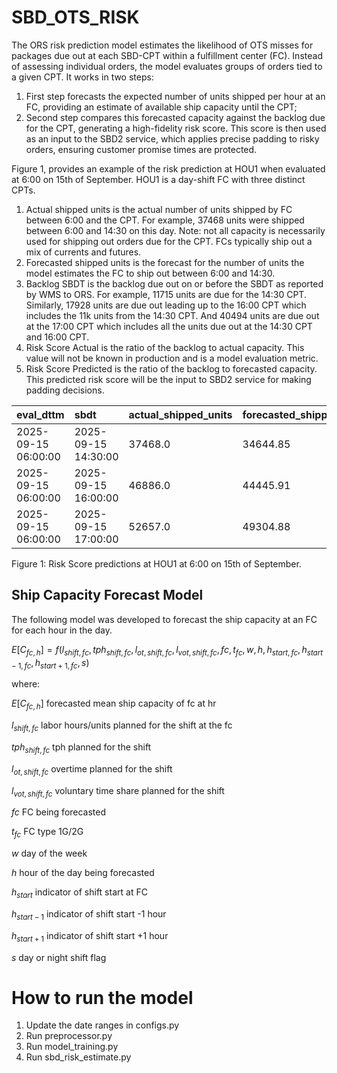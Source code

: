 # SBD_OTS_RISK
The ORS risk prediction model estimates the likelihood of OTS misses for packages due out at each SBD-CPT within a fulfillment center (FC). Instead of assessing individual orders, the model evaluates groups of orders tied to a given CPT. It works in two steps: 
1. First step forecasts the expected number of units shipped per hour at an FC, providing an estimate of available ship capacity until the CPT;
2. Second step compares this forecasted capacity against the backlog due for the CPT, generating a high-fidelity risk score. This score is then used as an input to the SBD2 service, which applies precise padding to risky orders, ensuring customer promise times are protected.


Figure 1, provides an example of the risk prediction at HOU1 when evaluated at 6:00 on 15th of September. HOU1 is a day-shift FC with three distinct CPTs. 
1. Actual shipped units is the actual number of units shipped by FC between 6:00 and the CPT. For example, 37468 units were shipped between 6:00 and 14:30 on this day. Note: not all capacity is necessarily used for shipping out orders due for the CPT. FCs typically ship out a mix of currents and futures.
2. Forecasted shipped units is the forecast for the number of units the model estimates the FC to ship out between 6:00 and 14:30.
3. Backlog SBDT is the backlog due out on or before the SBDT as reported by WMS to ORS. For example, 11715 units are due for the 14:30 CPT. Similarly, 17928 units are due out leading up to the 16:00 CPT which includes the 11k units from the 14:30 CPT. And 40494 units are due out at the 17:00 CPT which includes all the units due out at the 14:30 CPT and 16:00 CPT.
4. Risk Score Actual is the ratio of the backlog to actual capacity. This value will not be known in production and is a model evaluation metric.
5. Risk Score Predicted is the ratio of the backlog to forecasted capacity. This predicted risk score will be the input to SBD2 service for making padding decisions.

| eval_dttm          | sbdt            | actual_shipped_units   | forecasted_shipped_units   | backlog_sbdt   | risk_score_actual   | risk_score_predicted   |
|:-------------------|:----------------|:-----------|:-----------|:-----------|:-----------|:-----------|
|2025-09-15 06\:00\:00|2025-09-15 14\:30\:00|37468.0|34644.85|11715|31.26|33.81|
|2025-09-15 06\:00\:00|2025-09-15 16\:00\:00|46886.0|44445.91|17928|38.23|40.33|
|2025-09-15 06\:00\:00|2025-09-15 17\:00\:00|52657.0|49304.88|40494|76.90|82.13|

Figure 1: Risk Score predictions at HOU1 at 6:00 on 15th of September.


## Ship Capacity Forecast Model
The following model was developed to forecast the ship capacity at an FC for each hour in the day.

$E[C_{fc,h}]=f(l_{shift,fc},tph_{shift,fc},l_{ot,shift,fc},l_{vot,shift,fc},fc,t_{fc},w,h,h_{start,fc},h_{start-1,fc},h_{start+1,fc},s)$

where:

$E[C_{fc,h}]$ forecasted mean ship capacity of fc at hr

$l_{shift,fc}$ labor hours/units planned for the shift at the fc

$tph_{shift,fc}$ tph planned for the shift

$l_{ot,shift,fc}$ overtime planned for the shift

$l_{vot,shift,fc}$ voluntary time share planned for the shift

$fc$ FC being forecasted

$t_{fc}$ FC type 1G/2G

$w$ day of the week

$h$ hour of the day being forecasted

$h_{start}$   indicator of shift start at FC

$h_{start-1}$ indicator of shift start -1 hour

$h_{start+1}$ indicator of shift start +1 hour

$s$ day or night shift flag

# How to run the model
1. Update the date ranges in configs.py
2. Run preprocessor.py
3. Run model_training.py
4. Run sbd_risk_estimate.py







